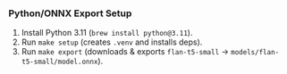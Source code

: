 ### Python/ONNX Export Setup

1. Install Python 3.11 (`brew install python@3.11`).
2. Run `make setup` (creates `.venv` and installs deps).
3. Run `make export` (downloads & exports `flan-t5-small` → `models/flan-t5-small/model.onnx`).
